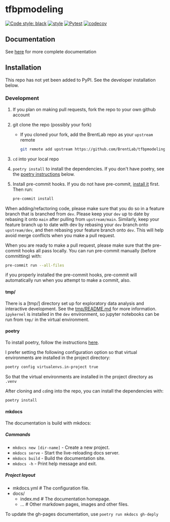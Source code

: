 # tfbpmodeling

[![Code style: black](https://img.shields.io/badge/code%20style-black-000000.svg)](https://github.com/psf/black)
[![style](https://img.shields.io/badge/%20style-sphinx-0a507a.svg)](https://www.sphinx-doc.org/en/master/usage/index.html)
[![Pytest](https://github.com/BrentLab/tfbpmodeling/actions/workflows/ci.yml/badge.svg)](https://github.com/BrentLab/tfbpmodeling/actions/workflows/ci.yml)
[![codecov](https://codecov.io/gh/BrentLab/tfbpmodeling/graph/badge.svg?token=7zBsImRmjC)](https://codecov.io/gh/BrentLab/tfbpmodeling)

## Documentation

See [here](https://brentlab.github.io/tfbpmodeling/) for more complete documentation

## Installation

This repo has not yet been added to PyPI. See the developer installation below.

### Development

1. If you plan on making pull requests, fork the repo to your own github account
1. git clone the repo (possibly your fork)
   * If you cloned your fork, add the BrentLab repo as your `upstream` remote

      ```bash
      git remote add upstream https://github.com/BrentLab/tfbpmodeling.git
      ```

1. `cd` into your local repo
1. `poetry install` to install the dependencies. If you don't have poetry, see the
   [poetry instructions](#poetry) below.
1. Install pre-commit hooks. If you do not have pre-commit,
  [install it](https://pre-commit.com/#install) first. Then run:

   ```bash
   pre-commit install
   ```

When adding/refactoring code, please make sure that you do so in a feature
branch that is branched from `dev`. Please keep your `dev` up to date by
rebasing it onto `main` after pulling from `upstream/main`. Similarly, keep
your feature branch up to date with dev by rebasing your `dev` branch onto
`upstream/dev`, and then rebasing your feature branch onto `dev`. This will
help avoid merge conflicts when you make a pull request.

When you are ready to make a pull request, please make sure that the pre-commit hooks
all pass locally. You can run pre-commit manually (before committing) with:

```bash
pre-commit run --all-files
```

if you properly installed the pre-commit hooks, pre-commit will automatically run
when you attempt to make a commit, also.

#### tmp/

There is a [tmp/] directory set up for exploratory data analysis and
interactive development. See the [tmp/README.md](tmp/README.md)
for more information. `ipykernel` is installed in the `dev` environment,
so jupyter notebooks can be run from `tmp/` in the virtual environment.

#### poetry

To install poetry, follow the instructions [here](https://python-poetry.org/docs/#installation).

I prefer setting the following configuration option so that
virtual environments are installed in the project directory:

```bash
poetry config virtualenvs.in-project true
```

So that the virtual environments are installed in the project directory as `.venv`

After cloning and `cd`ing into the repo, you can install the dependencies with:

```bash
poetry install
```

#### mkdocs

The documentation is build with mkdocs:

##### Commands

* `mkdocs new [dir-name]` - Create a new project.
* `mkdocs serve` - Start the live-reloading docs server.
* `mkdocs build` - Build the documentation site.
* `mkdocs -h` - Print help message and exit.

##### Project layout

* mkdocs.yml    # The configuration file.
* docs/
   * index.md  # The documentation homepage.
   * ...       # Other markdown pages, images and other files.

To update the gh-pages documentation, use `poetry run mkdocs gh-deply`
